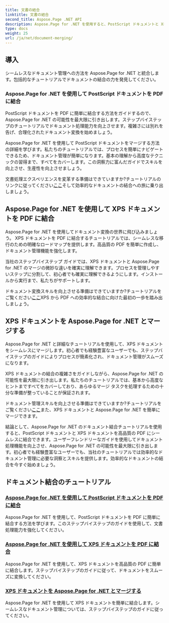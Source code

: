 ```yaml
---
title: 文書の結合
linktitle: 文書の結合
second_title: Aspose.Page .NET API
description: Aspose.Page for .NET を使用すると、PostScript ドキュメントと XPS ドキュメントを高品質の PDF に簡単に結合できます。ステップバイステップのチュートリアルで文書処理を強化します。
type: docs
weight: 25
url: /ja/net/document-merging/
---
```

## 導入

シームレスなドキュメント管理への方法を Aspose.Page for .NET と統合します。包括的なチュートリアルでドキュメントの結合の力を発見してください。

### Aspose.Page for .NET を使用して PostScript ドキュメントを PDF に結合
PostScript ドキュメントを PDF に簡単に結合する方法をガイドするので、Aspose.Page for .NET の可能性を最大限に引き出します。ステップバイステップのチュートリアルでドキュメント処理能力を向上させます。複雑さには別れを告げ、合理化されたドキュメント変換を始めましょう。

Aspose.Page for .NET を使用して PostScript ドキュメントをマージする方法の詳細を学びます。私たちのチュートリアルでは、プロセスを簡単にナビゲートできるため、ドキュメント管理が簡単になります。基本の理解から高度なテクニックの習得まで、すべてをカバーします。この洞察力に富んだガイドでスキルを向上させ、生産性を向上させましょう。

文書処理エクスペリエンスを変革する準備はできていますか?チュートリアルのリンクに従ってください[ここ](./merge-postscript-documents-into-pdf/)そして効率的なドキュメントの結合への旅に乗り出しましょう。

## Aspose.Page for .NET を使用して XPS ドキュメントを PDF に結合
Aspose.Page for .NET を使用してドキュメント変換の世界に飛び込みましょう。 XPS ドキュメントを PDF に結合するチュートリアルでは、シームレスな移行のための明確なロードマップを提供します。高品質の PDF を簡単に作成し、ドキュメント管理機能を強化します。

当社のステップバイステップ ガイドでは、XPS ドキュメントと Aspose.Page for .NET のマージの微妙な違いを確実に理解できます。プロセスを管理しやすいステップに分割して、初心者でも確実に理解できるようにします。インストールから実行まで、私たちがサポートします。

ドキュメント変換スキルを向上させる準備はできていますか?チュートリアルをご覧ください[ここ](./merge-xps-documents-into-pdf/)XPS から PDF への効率的な結合に向けた最初の一歩を踏み出しましょう。

## XPS ドキュメントを Aspose.Page for .NET とマージする
Aspose.Page for .NET と詳細なチュートリアルを使用して、XPS ドキュメントをシームレスにマージします。初心者でも経験豊富なユーザーでも、ステップバイステップのガイドによりプロセスが簡素化され、ドキュメント管理がスムーズになります。

XPS ドキュメントの結合の複雑さをガイドしながら、Aspose.Page for .NET の可能性を最大限に引き出します。私たちのチュートリアルでは、基本から高度なヒントまですべてをカバーしており、あらゆるマージ タスクを処理するための十分な準備が整っていることが保証されます。

ドキュメント管理スキルを向上させる準備はできていますか?チュートリアルをご覧ください[ここ](./merge-xps-documents/)また、XPS ドキュメントと Aspose.Page for .NET を簡単にマージできます。

結論として、Aspose.Page for .NET のドキュメント結合チュートリアルを使用すると、PostScript ドキュメントと XPS ドキュメントを高品質の PDF にシームレスに結合できます。ユーザーフレンドリーなガイドを使用してドキュメント処理機能を向上させ、Aspose.Page for .NET の可能性を最大限に引き出します。初心者でも経験豊富なユーザーでも、当社のチュートリアルでは効率的なドキュメント管理に必要な洞察とスキルを提供します。効率的なドキュメントの結合を今すぐ始めましょう。
## ドキュメント結合のチュートリアル
### [Aspose.Page for .NET を使用して PostScript ドキュメントを PDF に結合](./merge-postscript-documents-into-pdf/)
Aspose.Page for .NET を使用して、PostScript ドキュメントを PDF に簡単に結合する方法を学びます。このステップバイステップのガイドを使用して、文書処理能力を強化してください。
### [Aspose.Page for .NET を使用して XPS ドキュメントを PDF に結合](./merge-xps-documents-into-pdf/)
Aspose.Page for .NET を使用して、XPS ドキュメントを高品質の PDF に簡単に結合します。ステップバイステップのガイドに従って、ドキュメントをスムーズに変換してください。
### [XPS ドキュメントを Aspose.Page for .NET とマージする](./merge-xps-documents/)
Aspose.Page for .NET を使用して XPS ドキュメントを簡単に結合します。シームレスなドキュメント管理については、ステップバイステップのガイドに従ってください。